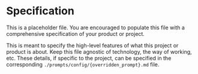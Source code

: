 # Specification

This is a placeholder file. You are encouraged to populate this file with a comprehensive specification of your product or project. 

This is meant to specify the high-level features of what this project or product is about. Keep this file agnostic of technology, the way of working, etc. These details, if specific to the project, can be specified in the corresponding `./prompts/config/{overridden_prompt}.md` file.
